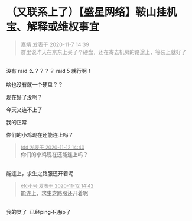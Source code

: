 # （又联系上了）【盛星网络】鞍山挂机宝、解释或维权事宜


<div class="quote"><blockquote><font color="#999999">嘉靖 发表于 2020-11-7 14:39</font><br />
<font color="#999999">群里说昨天在京东上买了个硬盘，还在寄去机房的路途上，等装上就好了</font></blockquote></div><br />
没有 raid 么？？？？ raid 5 就行啊！<br />
<br />
啥也没有就一个硬盘？？

现在好了没啊？

今天又连不上了

我的正常

你们的小鸡现在还能连上吗？

<div class="quote"><blockquote><font size="2"><a href="https://www.hostloc.com/forum.php?mod=redirect&amp;goto=findpost&amp;pid=9443317&amp;ptid=763633" target="_blank"><font color="#999999">tdd 发表于 2020-11-12 14:40</font></a></font><br />
你们的小鸡现在还能连上吗？</blockquote></div><br />
能连上，求生之路服还开着呢<br />


<div class="quote"><blockquote><font size="2"><a href="https://www.hostloc.com/forum.php?mod=redirect&amp;goto=findpost&amp;pid=9443329&amp;ptid=763633" target="_blank"><font color="#999999">etc小号 发表于 2020-11-12 14:42</font></a></font><br />
能连上，求生之路服还开着呢</blockquote></div><br />
我的灵了&nbsp;&nbsp;已经ping不通ip了

